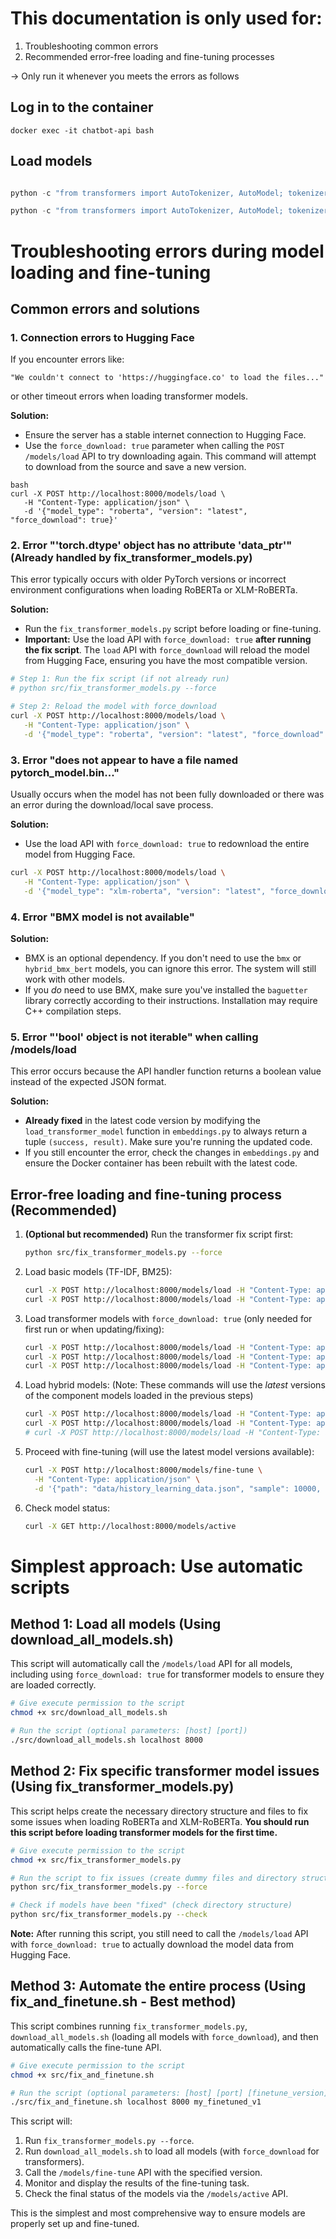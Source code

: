 # This documentation is only used for:
1. Troubleshooting common errors
2. Recommended error-free loading and fine-tuning processes

-> Only run it whenever you meets the errors as follows

## Log in to the container
``` docker exec -it chatbot-api bash ``` 

## Load models
``` python -c "from transformers import AutoTokenizer, AutoModel; tokenizer = AutoTokenizer.from_pretrained('roberta-base'); model = AutoModel.from_pretrained('roberta-base'); print('Successfully loaded roberta-base')"

python -c "from transformers import AutoTokenizer, AutoModel; tokenizer = AutoTokenizer.from_pretrained('xlm-roberta-base'); model = AutoModel.from_pretrained('xlm-roberta-base'); print('Successfully loaded xlm-roberta-base')"

python -c "from transformers import AutoTokenizer, AutoModel; tokenizer = AutoTokenizer.from_pretrained('distilbert-base-uncased'); model = AutoModel.from_pretrained('distilbert-base-uncased'); print('Successfully loaded distilbert-base-uncased')"

``` 

# Troubleshooting errors during model loading and fine-tuning

## Common errors and solutions

### 1. Connection errors to Hugging Face

If you encounter errors like:
```
"We couldn't connect to 'https://huggingface.co' to load the files..."
```
or other timeout errors when loading transformer models.

**Solution:**
- Ensure the server has a stable internet connection to Hugging Face.
- Use the `force_download: true` parameter when calling the `POST /models/load` API to try downloading again. This command will attempt to download from the source and save a new version.
```
bash
curl -X POST http://localhost:8000/models/load \
   -H "Content-Type: application/json" \
   -d '{"model_type": "roberta", "version": "latest", "force_download": true}'
```

### 2. Error "'torch.dtype' object has no attribute 'data_ptr'" (Already handled by fix_transformer_models.py)

This error typically occurs with older PyTorch versions or incorrect environment configurations when loading RoBERTa or XLM-RoBERTa.

**Solution:**
- Run the `fix_transformer_models.py` script before loading or fine-tuning.
- **Important:** Use the load API with `force_download: true` **after running the fix script**. The `load` API with `force_download` will reload the model from Hugging Face, ensuring you have the most compatible version.
```bash
# Step 1: Run the fix script (if not already run)
# python src/fix_transformer_models.py --force

# Step 2: Reload the model with force_download
curl -X POST http://localhost:8000/models/load \
   -H "Content-Type: application/json" \
   -d '{"model_type": "roberta", "version": "latest", "force_download": true}'
```

### 3. Error "does not appear to have a file named pytorch_model.bin..."

Usually occurs when the model has not been fully downloaded or there was an error during the download/local save process.

**Solution:**
- Use the load API with `force_download: true` to redownload the entire model from Hugging Face.
```bash
curl -X POST http://localhost:8000/models/load \
   -H "Content-Type: application/json" \
   -d '{"model_type": "xlm-roberta", "version": "latest", "force_download": true}'
```

### 4. Error "BMX model is not available"

**Solution:**
- BMX is an optional dependency. If you don't need to use the `bmx` or `hybrid_bmx_bert` models, you can ignore this error. The system will still work with other models.
- If you *do* need to use BMX, make sure you've installed the `baguetter` library correctly according to their instructions. Installation may require C++ compilation steps.

### 5. Error "'bool' object is not iterable" when calling /models/load

This error occurs because the API handler function returns a boolean value instead of the expected JSON format.

**Solution:**
- **Already fixed** in the latest code version by modifying the `load_transformer_model` function in `embeddings.py` to always return a tuple `(success, result)`. Make sure you're running the updated code.
- If you still encounter the error, check the changes in `embeddings.py` and ensure the Docker container has been rebuilt with the latest code.

## Error-free loading and fine-tuning process (Recommended)

1.  **(Optional but recommended)** Run the transformer fix script first:
    ```bash
    python src/fix_transformer_models.py --force
    ```
2.  Load basic models (TF-IDF, BM25):
    ```bash
    curl -X POST http://localhost:8000/models/load -H "Content-Type: application/json" -d '{"model_type": "tfidf", "version": "latest"}'
    curl -X POST http://localhost:8000/models/load -H "Content-Type: application/json" -d '{"model_type": "bm25", "version": "latest"}'
    ```
3.  Load transformer models with `force_download: true` (only needed for first run or when updating/fixing):
    ```bash
    curl -X POST http://localhost:8000/models/load -H "Content-Type: application/json" -d '{"model_type": "roberta", "version": "latest", "force_download": false}'
    curl -X POST http://localhost:8000/models/load -H "Content-Type: application/json" -d '{"model_type": "xlm-roberta", "version": "latest", "force_download": false}'
    curl -X POST http://localhost:8000/models/load -H "Content-Type: application/json" -d '{"model_type": "distilbert", "version": "latest", "force_download": false}'
    ```
4.  Load hybrid models:
    (Note: These commands will use the *latest* versions of the component models loaded in the previous steps)
    ```bash
    curl -X POST http://localhost:8000/models/load -H "Content-Type: application/json" -d '{"model_type": "hybrid_tfidf_bert", "version": "latest"}'
    curl -X POST http://localhost:8000/models/load -H "Content-Type: application/json" -d '{"model_type": "hybrid_bm25_bert", "version": "latest"}'
    # curl -X POST http://localhost:8000/models/load -H "Content-Type: application/json" -d '{"model_type": "hybrid_bmx_bert", "version": "latest"}' # If BMX is installed
    ```
5.  Proceed with fine-tuning (will use the latest model versions available):
    ```bash
    curl -X POST http://localhost:8000/models/fine-tune \
      -H "Content-Type: application/json" \
      -d '{"path": "data/history_learning_data.json", "sample": 10000, "version": "custom_v1"}'
    ```
6.  Check model status:
    ```bash
    curl -X GET http://localhost:8000/models/active
    ```

# Simplest approach: Use automatic scripts

## Method 1: Load all models (Using download_all_models.sh)
This script will automatically call the `/models/load` API for all models, including using `force_download: true` for transformer models to ensure they are loaded correctly.

```bash
# Give execute permission to the script
chmod +x src/download_all_models.sh

# Run the script (optional parameters: [host] [port])
./src/download_all_models.sh localhost 8000
```

## Method 2: Fix specific transformer model issues (Using fix_transformer_models.py)
This script helps create the necessary directory structure and files to fix some issues when loading RoBERTa and XLM-RoBERTa. **You should run this script before loading transformer models for the first time.**

```bash
# Give execute permission to the script
chmod +x src/fix_transformer_models.py

# Run the script to fix issues (create dummy files and directory structure)
python src/fix_transformer_models.py --force

# Check if models have been "fixed" (check directory structure)
python src/fix_transformer_models.py --check
```
**Note:** After running this script, you still need to call the `/models/load` API with `force_download: true` to actually download the model data from Hugging Face.

## Method 3: Automate the entire process (Using fix_and_finetune.sh - Best method)
This script combines running `fix_transformer_models.py`, `download_all_models.sh` (loading all models with `force_download`), and then automatically calls the fine-tune API.

```bash
# Give execute permission to the script
chmod +x src/fix_and_finetune.sh

# Run the script (optional parameters: [host] [port] [finetune_version])
./src/fix_and_finetune.sh localhost 8000 my_finetuned_v1
```

This script will:
1.  Run `fix_transformer_models.py --force`.
2.  Run `download_all_models.sh` to load all models (with `force_download` for transformers).
3.  Call the `/models/fine-tune` API with the specified version.
4.  Monitor and display the results of the fine-tuning task.
5.  Check the final status of the models via the `/models/active` API.

This is the simplest and most comprehensive way to ensure models are properly set up and fine-tuned.